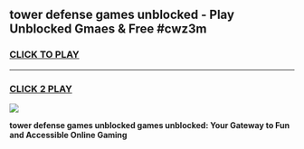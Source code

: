 
## tower defense games unblocked - Play Unblocked Gmaes & Free #cwz3m
<h3>
<a href="https://premium.freeplayer.one?title=tower_defense_games_unblocked&ref=03M">CLICK TO PLAY</a></h3>
<hr>

<h3>
<a href="https://premium.freeplayer.one?title=tower_defense_games_unblocked&ref=03M">CLICK 2 PLAY</a>
  
</h3>

<a href="https://premium.freeplayer.one?title=tower_defense_games_unblocked&ref=03M"><img src="https://clearcache.store/games.png"></a>


**tower defense games unblocked games unblocked: Your Gateway to Fun and Accessible Online Gaming**
